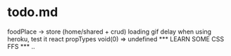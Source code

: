 # todo.md

foodPlace -> store (home/shared + crud)
loading gif
delay when using heroku, test it
react propTypes
void(0) => undefined
*** LEARN SOME CSS FFS *** ..
